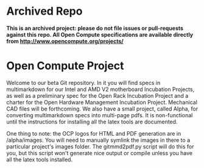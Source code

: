 Archived Repo
=============
**This is an archived project: please do not file issues or pull-requests against this repo. All Open Compute specifications are available directly from http://www.opencompute.org/projects/**


# Open Compute Project

Welcome to our beta Git repository. In it you will find specs in multimarkdown for our Intel and AMD V2 motherboard Incubation Projects, as well as a preliminary spec for the Open Rack Incubation Project and a charter for the Open Hardware Management Incubation Project. Mechanical CAD files will be forthcoming. We also have a small project, called Alpha, for converting multimarkdown specs into multi-page pdfs. It is non-functional until the instructions for installing all the latex tools are documented.

One thing to note: the OCP logos for HTML and PDF generation are in /alpha/images. You will need to manually symlink the images in there to a particular project's images folder. The gitmmd2pdf.py script will do this for you, but this script won't generate nice output or compile unless you have all the latex tools installed.
